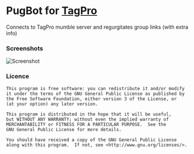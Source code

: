 PugBot for [TagPro](http://tagpro.koalabeast.com)
=============

Connects to TagPro mumble server and regurgitates group links (with extra info)

### Screenshots

![Screenshot](https://raw.github.com/jj56/tagpro-pugbot/screenshots/link.png)


### Licence

    This program is free software: you can redistribute it and/or modify
    it under the terms of the GNU General Public License as published by
    the Free Software Foundation, either version 3 of the License, or
    (at your option) any later version.

    This program is distributed in the hope that it will be useful,
    but WITHOUT ANY WARRANTY; without even the implied warranty of
    MERCHANTABILITY or FITNESS FOR A PARTICULAR PURPOSE.  See the
    GNU General Public License for more details.

    You should have received a copy of the GNU General Public License
    along with this program.  If not, see <http://www.gnu.org/licenses/>.
